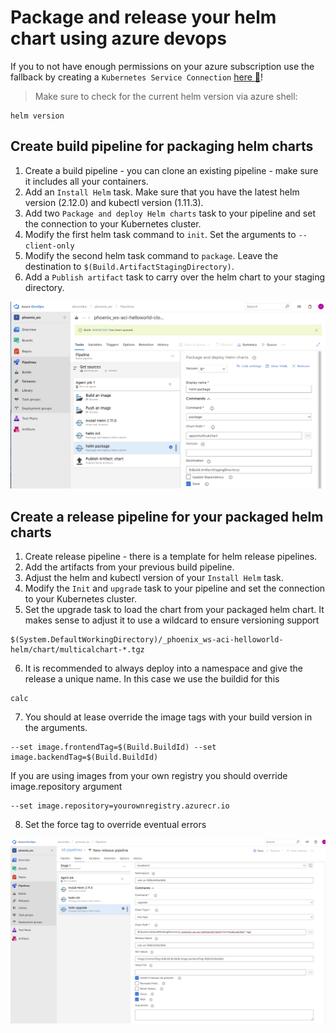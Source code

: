 # Package and release your helm chart using azure devops

If you to not have enough permissions on your azure subscription use the fallback by creating a `Kubernetes Service Connection`  [here :blue_book:](azuredevops_service_connection.md)!

> Make sure to check for the current helm version via azure shell:
```
helm version
```

## Create build pipeline for packaging helm charts
1. Create a build pipeline - you can clone an existing pipeline - make sure it includes all your containers.
2. Add an `Install Helm` task. Make sure that you have the latest helm version (2.12.0) and kubectl version (1.11.3).
3. Add two `Package and deploy Helm charts` task to your pipeline and set the connection to your Kubernetes cluster.
4. Modify the first helm task command to `init`. Set the arguments to `--client-only`
5. Modify the second helm task command to `package`. Leave the destination to `$(Build.ArtifactStagingDirectory)`.
6. Add a `Publish artifact` task to carry over the helm chart to your staging directory.

![](/hints/images/azuredevops_package_helm.png)

## Create a release pipeline for your packaged helm charts
1. Create release pipeline - there is a template for helm release pipelines.
2. Add the artifacts from your previous build pipeline.
3. Adjust the helm and kubectl version of your `Install Helm` task.
4. Modify the `Init` and `upgrade` task to your pipeline and set the connection to your Kubernetes cluster.
5. Set the upgrade task to load the chart from your packaged helm chart. It makes sense to adjust it to use a wildcard to ensure versioning support
```
$(System.DefaultWorkingDirectory)/_phoenix_ws-aci-helloworld-helm/chart/multicalchart-*.tgz
```
6. It is recommended to always deploy into a namespace and give the release a unique name. In this case we use the buildid for this
```
calc
```
7. You should at lease override the image tags with your build version in the arguments.
```
--set image.frontendTag=$(Build.BuildId) --set image.backendTag=$(Build.BuildId)
```
If you are using images from your own registry you should override image.repository argument
```
--set image.repository=yourownregistry.azurecr.io
```
8. Set the force tag to override eventual errors

![](/hints/images/azuredevops_release_helm.png)
